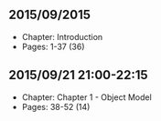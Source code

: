 ## 2015/09/2015

* Chapter: Introduction 
* Pages: 1-37 (36)

## 2015/09/21 21:00-22:15

* Chapter: Chapter 1 - Object Model
* Pages: 38-52 (14)
